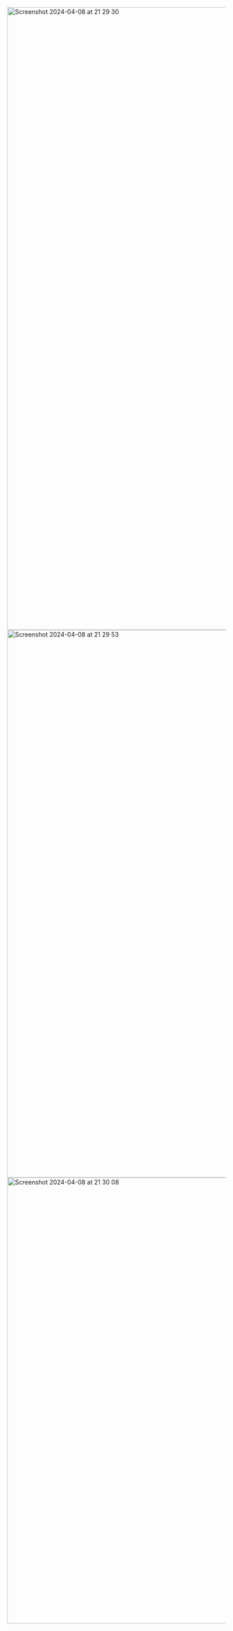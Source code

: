 

<img width="1435" alt="Screenshot 2024-04-08 at 21 29 30" src="https://github.com/phegondev/users-management-system/assets/64640469/5c24913d-fa7d-4d85-b0a9-dfc3c87b51fd">

<img width="1262" alt="Screenshot 2024-04-08 at 21 29 53" src="https://github.com/phegondev/users-management-system/assets/64640469/15f3b644-4d31-4ae5-bb23-a418ca037eb1">
<img width="1028" alt="Screenshot 2024-04-08 at 21 30 08" src="https://github.com/phegondev/users-management-system/assets/64640469/ef01cef9-50e0-4766-a003-035af91701cb">
